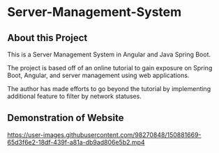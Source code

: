 # Server-Management-System

## About this Project
This is a Server Management System in Angular and Java Spring Boot. 

The project is based off of an online tutorial to gain exposure on Spring Boot, Angular, and server management using web applications.

The author has made efforts to go beyond the tutorial by implementing additional feature to filter by network statuses.

## Demonstration of Website
https://user-images.githubusercontent.com/98270848/150881669-65d3f6e2-18df-439f-a81a-db9ad806e5b2.mp4

